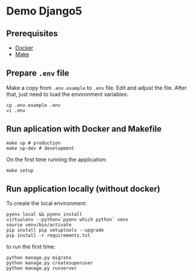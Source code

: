 # Demo Django5

## Prerequisites

- [Docker](https://www.docker.com/)
- [Make](https://www.gnu.org/software/make/)


## Prepare `.env` file

Make a copy from `.env.example` to `.env` file. Edit and adjust the file. After that, just need to load the environment
variables:

```shell
cp .env.example .env
vi .env
```

## Run aplication with Docker and Makefile

```shell
make up # production
make up-dev # development
```

On the first time running the application:

```shell
make setup
```

## Run application locally (without docker)

To create the local environment:

````shell
pyenv local && pyenv install
virtualenv --python=`pyenv which python` venv
source venv/bin/activate
pip install pip setuptools --upgrade
pip install -r requirements.txt
````

to run the first time:

````shell
python manage.py migrate
python manage.py createsuperuser
python manage.py runserver
````
